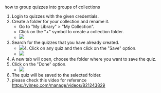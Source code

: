 how to group quizzes into groups of collections
 1.  Login to quizzes with the given credentials.
2.  Create a folder for your collection and rename it.
    -   Go to "My Library" > "My Collection".
    -   Click on the "+" symbol to create a collection folder.
    -   ![](https://i.gyazo.com/fab3cb15e0634f699e8021849e9d0290.png)
3.  Search for the quizzes that you have already created.
    -   ![](https://i.gyazo.com/f5851867316400bf3cd70400053f2507.png)4.  Click on any quiz and then click on the "Save" option.
    -   ![](https://i.gyazo.com/a1278e3589802f92404a54960a464d2d.png)
4.  A new tab will open, choose the folder where you want to save the quiz.
5.  Click on the "Done" option.
    -   ![](https://i.gyazo.com/91394c52e5aa43a12c14b6c77f49dadd.png)
6.  The quiz will be saved to the selected folder.
7. please check this video for reference 
https://vimeo.com/manage/videos/821243829
